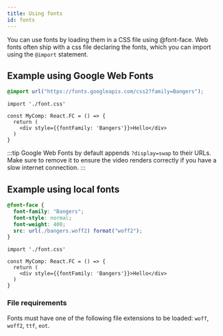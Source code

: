 ```yaml
---
title: Using fonts
id: fonts
---
```


You can use fonts by loading them in a CSS file using @font-face. Web fonts often ship with a css file declaring the fonts, which you can import using the `@import` statement.

## Example using Google Web Fonts

```css title="font.css"
@import url("https://fonts.googleapis.com/css2?family=Bangers");
```

```tsx twoslash title="MyComp.tsx"
import './font.css'

const MyComp: React.FC = () => {
  return (
    <div style={{fontFamily: 'Bangers'}}>Hello</div>
  )
}
```

:::tip
Google Web Fonts by default appends `?display=swap` to their URLs. Make sure to remove it to ensure the video renders correctly if you have a slow internet connection.
:::

## Example using local fonts

```css title="font.css"
@font-face {
  font-family: "Bangers";
  font-style: normal;
  font-weight: 400;
  src: url(./bangers.woff2) format("woff2");
}
```

```tsx twoslash title="MyComp.tsx"
import './font.css'

const MyComp: React.FC = () => {
  return (
    <div style={{fontFamily: 'Bangers'}}>Hello</div>
  )
}
```

### File requirements

Fonts must have one of the following file extensions to be loaded: `woff`, `woff2`, `ttf`, `eot`.
